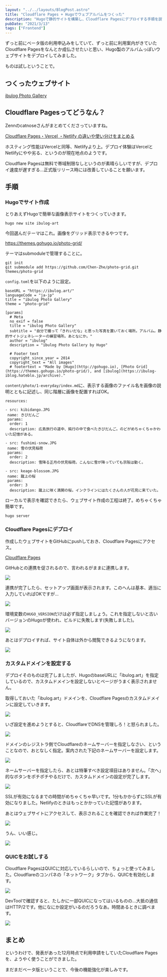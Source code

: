 ```yaml
---
layout: "../../layouts/BlogPost.astro"
title: "Cloudflare Pages + Hugoでウェブアルバムをつくった"
description: "Hugoで静的サイトを構築し、Cloudflare Pagesにデプロイする手順を説明します。"
pubDate: "2021/3/13"
tags: ["Frontend"]
---
```


ずっと前にベータ版の利用申込みをしていて、ずっと前に利用案内がきていたCloudflare Pagesをなんとか成仏させたいと思い、Hugo製のアルバムっぽいウェブサイトをデプロイしてみました。


ものは試しということで。


## つくったウェブサイト

[ibulog Photo Gallery](https://ibulog.art/)

## Cloudflare Pagesってどうなん？

Zennのcatnoseさんがまとめてくださっていますね。

[Cloudflare Pages・Vercel ・Netlify の違いや使い分けをまとめる](https://zenn.dev/catnose99/scraps/6780379210136f)

ホスティング性能はVercelと同等、Netlifyより上。デプロイ体験はVercelとNetlifyにやや劣る、というのが現在地点のようです。

Cloudflare Pagesは無料で帯域制限なしというのが素晴らしいですが、デプロイ速度が遅すぎる...正式版リリース時には改善していることを願います。

## 手順

### Hugoでサイト作成

とりあえずHugoで簡単な画像表示サイトをつくっていきます。

```shell
hugo new site ibulog-art
```

今回選んだテーマはこれ。画像をグリッド表示できるやつです。

https://themes.gohugo.io/photo-grid/

テーマはsubmoduleで管理することに。

```
git init
git submodule add https://github.com/Chen-Zhe/photo-grid.git themes/photo-grid
```

`config.toml`を以下のように設定。

```
baseURL = "https://ibulog.art/"
languageCode = "ja-jp"
title = "ibulog Photo Gallery"
theme = "photo-grid"

[params]
  # Meta
  no_exif = false
  title = "ibulog Photo Gallery"
  subtitle = "自分で撮って「きれいだな」と思った写真を置いておく場所。アルバム。静的サイトジェネレーターの練習場所。あとなにか。"
  author = "ibulog"
  description = "ibulog Photo Gallery by Hugo"

  # Footer text
  copyright_since_year = 2014
  copyright_text = "All images"
  # footertext = "Made by [Hugo](http://gohugo.io), [Photo Grid](https://themes.gohugo.io/photo-grid/), and [ibulog](https://ibulog-iblog.hateblo.jp/archive)."
```

`content/photo/1-everyday/index.md`に、表示する画像のファイル名を画像の説明とともに記述し、同じ階層に画像を配置すればOK。

```
resources:

- src: kibidango.JPG
 name: きびだんご
 params:
  order: 1
  description: 広島旅行の道中、鈍行の中で食べたきびだんご。のどがめちゃくちゃかわいた記憶がある。

- src: fushimi-snow.JPG
 name: 雪の伏見稲荷
 params:
  order: 2
  description: 雪降る正月の伏見稲荷。こんなに雪が降っていても京阪は動く。

- src: keage-blossom.JPG
 name: 蹴上の桜
 params:
  order: 3
  description: 蹴上に咲く満開の桜。インクラインにはたくさんの人が花見に来ていた。
```

ローカルで表示を確認できたら、ウェブサイト作成の工程は終了。めちゃくちゃ簡単です。

```shell
hugo server
```

### Cloudflare Pagesにデプロイ

作成したウェブサイトをGitHubにpushしておき、Cloudflare Pagesにアクセス。

[Cloudflare Pages](https://pages.cloudflare.com/)

GitHubとの連携を促されるので、言われるがままに連携します。

![](/20210313-cloudflare-pages-hugo/image01.png)

連携が完了したら、セットアップ画面が表示されます。このへんは基本、適当に入力していればOKですが...

![](/20210313-cloudflare-pages-hugo/image02.png)

環境変数の`HUGO_VERSION`だけは必ず指定しましょう。これを指定しないと古いバージョンのHugoが使われ、ビルドに失敗します(失敗しました)。

![](/20210313-cloudflare-pages-hugo/image03.png)

あとはデプロイすれば、サイト自体は外から閲覧できるようになります。

![](/20210313-cloudflare-pages-hugo/image04.png)

### カスタムドメインを設定する

デプロイそのものは完了しましたが、HugoのbaseURLに「ibulog.art」を指定しているので、カスタムドメインを設定しないとページがうまく表示されません。

取得しておいた「ibulog.art」ドメインを、Cloudflare Pagesのカスタムドメインに設定していきます。

![](/20210313-cloudflare-pages-hugo/image05.png)

いざ設定を進めようとすると、CloudflareでDNSを管理しろ！と怒られました。

![](/20210313-cloudflare-pages-hugo/image06.png)

ドメインのレジストラ側でCloudflareのネームサーバーを指定しなさい、ということなので、おとなしく指定。案内された下記のネームサーバーを設定します。

![](/20210313-cloudflare-pages-hugo/image07.png)

ネームサーバーを指定したら、あとは特筆すべき設定項目はありません。「次へ」的なボタンをポチポチやるだけで、カスタムドメインの設定が完了します。

![](/20210313-cloudflare-pages-hugo/image08.png)

SSLが有効になるまでの時間がめちゃくちゃ早いです。1分もかからずにSSLが有効になりました。Netlifyのときはもっとかかっていた記憶があります。

あとはウェブサイトにアクセスして、表示されることを確認できれば作業完了！

![](/20210313-cloudflare-pages-hugo/image09.png)

うん、いい感じ。

![](/20210313-cloudflare-pages-hugo/image10.png)

### QUICをお試しする

Cloudflare PagesはQUICに対応しているらしいので、ちょっと使ってみました。Cloudflareのコンパネの「ネットワーク」タブから、QUICを有効化します。

![](/20210313-cloudflare-pages-hugo/image11.png)

DevToolで確認すると、たしかに一部QUICになってはいるものの...大抵の通信はHTTP/2です。他になにか設定がいるのだろうなあ。時間あるときに調べます。

![](/20210313-cloudflare-pages-hugo/image12.png)

## まとめ

というわけで、発表があった12月時点で利用申請をしていたCloudflare Pagesを、ようやく使うことができました。

まだまだベータ版ということで、今後の機能強化が楽しみです。
